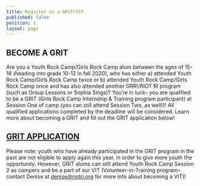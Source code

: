 ```yaml
---
title: Register as a GRIT/VIT
published: false
position: 1
layout: page
---
```


## BECOME A GRIT

Are you a Youth Rock Camp/Girls Rock Camp alum between the ages of 15-18 (heading into grade 10-12 in fall 2020), who has either a) attended Youth Rock Camp/Girls Rock Camp twice or b) attended Youth Rock Camp/Girls Rock Camp once and has also attended another GRR!/RIOT RI program (such as Group Lessons or Sophia Sings)? You’re in luck– you are qualified to be a GRIT (Girls Rock Camp Internship & Training program participant) at Session One of camp (you can still attend Session Two, as well!)! All qualified applications completed by the deadline will be considered. Learn more about becoming a GRIT and fill out the GRIT application below!
 
## [GRIT APPLICATION](https://docs.google.com/forms/d/e/1FAIpQLSdnZJLqIFkK_XusXpBmSg2aLHh6qW20wgJF0EBeiJEIG_Rtaw/viewform?usp=sf_link)
 
Please note: youth who have already participated in the GRIT program in the past are not eligible to apply again this year, in order to give more youth the opportunity. However, GRIT alums can still attend Youth Rock Camp Session 2 as campers and be a part of our VIT (Volunteer-in-Training program– contact Denise at [denise@riotri.org](mailto:denise@riotri.org) for more info about becoming a VIT)!
